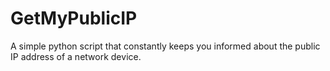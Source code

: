 # GetMyPublicIP
A simple python script that constantly keeps you informed about the public IP address of a network device.
